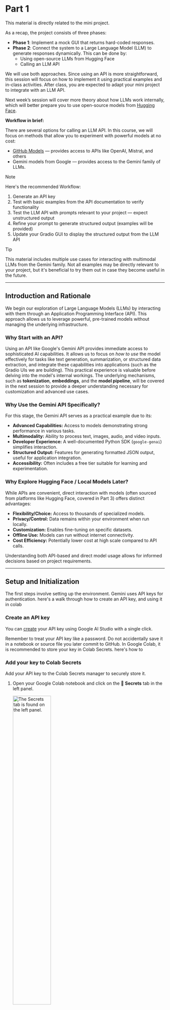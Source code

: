 # Part 1

This material is directly related to the mini project. 

As a recap, the project consists of three phases:

- **Phase 1**: Implement a mock GUI that returns hard-coded responses.
- **Phase 2**: Connect the system to a Large Language Model (LLM) to generate responses dynamically. This can be done by:
  - Using open-source LLMs from Hugging Face  
  - Calling an LLM API

We will use both approaches. Since using an API is more straightforward, this session will focus on how to implement it using practical examples and in-class activities. After class, you are expected to adapt your mini project to integrate with an LLM API.

Next week’s session will cover more theory about how LLMs work internally, which will better prepare you to use open-source models from [Hugging Face](https://huggingface.co/models).

**Workflow in brief:**

There are several options for calling an LLM API. In this course, we will focus on methods that allow you to experiment with powerful models at no cost:

- [GitHub Models](https://github.com/marketplace/models) — provides access to APIs like OpenAI, Mistral, and others  
- Gemini models from Google — provides access to the Gemini family of LLMs. 

> [!NOTE]  
> Here's the recommended Workflow:
> 
> 1. Generate an API key  
> 2. Test with basic examples from the API documentation to verify functionality  
> 3. Test the LLM API with prompts relevant to your project — expect unstructured output  
> 4. Refine your prompt to generate structured output (examples will be provided)  
> 5. Update your Gradio GUI to display the structured output from the LLM API


> [!TIP]
> This material includes multiple use cases for interacting with multimodal LLMs from the Gemini family. Not all examples may be directly relevant to your project, but it's beneficial to try them out in case they become useful in the future.

<!-- > [!IMPORTANT]  
> Crucial information necessary for users to succeed. -->
---

## Introduction and Rationale

We begin our exploration of Large Language Models (LLMs) by interacting with them through an Application Programming Interface (API). This approach allows us to leverage powerful, pre-trained models without managing the underlying infrastructure.

### Why Start with an API?

Using an API like Google's Gemini API provides immediate access to sophisticated AI capabilities. It allows us to focus on *how to use* the model effectively for tasks like text generation, summarization, or structured data extraction, and integrate these capabilities into applications (such as the Gradio UIs we are building). This practical experience is valuable before delving into the model's internal workings. The underlying mechanisms, such as **tokenization**, **embeddings**, and the **model pipeline**, will be covered in the next session to provide a deeper understanding necessary for customization and advanced use cases.

### Why Use the Gemini API Specifically?

For this stage, the Gemini API serves as a practical example due to its:
-   **Advanced Capabilities:** Access to models demonstrating strong performance in various tasks.
-   **Multimodality:** Ability to process text, images, audio, and video inputs.
-   **Developer Experience:** A well-documented Python SDK (`google-genai`) simplifies interaction.
-   **Structured Output:** Features for generating formatted JSON output, useful for application integration.
-   **Accessibility:** Often includes a free tier suitable for learning and experimentation.

### Why Explore Hugging Face / Local Models Later?

While APIs are convenient, direct interaction with models (often sourced from platforms like Hugging Face, covered in Part 3) offers distinct advantages:
-   **Flexibility/Choice:** Access to thousands of specialized models.
-   **Privacy/Control:** Data remains within your environment when run locally.
-   **Customization:** Enables fine-tuning on specific datasets.
-   **Offline Use:** Models can run without internet connectivity.
-   **Cost Efficiency:** Potentially lower cost at high scale compared to API calls.

Understanding both API-based and direct model usage allows for informed decisions based on project requirements.


---
## Setup and Initialization

The first steps involve setting up the environment. Gemini uses API keys for authentication. here's a walk through how to create an API key, and using it in colab

### Create an API key

You can [create](https://aistudio.google.com/app/apikey) your API key using Google AI Studio with a single click.  

Remember to treat your API key like a password. Do not accidentally save it in a notebook or source file you later commit to GitHub. 
In Google Colab, it is recommended to store your key in Colab Secrets. here's how to

### Add your key to Colab Secrets

Add your API key to the Colab Secrets manager to securely store it.

1. Open your Google Colab notebook and click on the 🔑 **Secrets** tab in the left panel.
   
   <img src="https://storage.googleapis.com/generativeai-downloads/images/secrets.jpg" alt="The Secrets tab is found on the left panel." width=50%>

2. Create a new secret with the name `GOOGLE_API_KEY`.
3. Copy/paste your API key into the `Value` input box of `GOOGLE_API_KEY`.
4. Toggle the button on the left to allow notebook access to the secret.


### Setup your API Key

You create a client using your API key, but instead of pasting your key into the notebook, you'll read it from Colab Secrets.

```python
from google.colab import userdata
GOOGLE_API_KEY = userdata.get('GOOGLE_API_KEY')
```

*   **Explanation:** Accessing the Gemini API requires authentication. An API key is a unique secret credential that identifies your project or account to Google Cloud. This code retrieves the key securely stored as a Colab Secret named `GOOGLE_API_KEY`. Storing keys as secrets is crucial for security, preventing them from being exposed directly in the notebook code. You need to generate your own API key from Google AI Studio or Google Cloud Console and store it in Colab secrets for this code to work.

### Install SDK

```python
# %pip install -U -q 'google-genai'
```

*   **Explanation:** This command installs or updates the necessary Python library, `google-genai`. This library, provided by Google, contains the functions and classes needed to interact with the Gemini API easily from Python code. The `-U` flag ensures you get the latest version, and `-q` makes the installation process quiet (less output).

### Initialize SDK client

```python
from google import genai
from google.genai import types # types is used for specific configurations later

# Initialize the client with the API key
client = genai.Client(api_key=GOOGLE_API_KEY)
```

*   **Explanation:** Here, we import the installed library (`genai`). The core of the interaction is the `Client` object. We create an instance of this client, passing our `GOOGLE_API_KEY` for authentication. This `client` object will be used for all subsequent calls to the API (e.g., generating content, managing files).

### Choose a model

Now choose a model. The Gemini API offers different models that are optimized for specific use cases, for more information check [Gemini models](https://ai.google.dev/gemini-api/docs/models)

```python
MODEL_ID = "gemini-2.0-flash" # @param ["gemini-1.5-flash-latest","gemini-2.0-flash-lite","gemini-2.0-flash","gemini-2.5-pro-exp-03-25"] {"allow-input":true, isTemplate: true}
```

*   **Explanation:** The Gemini family includes several models optimized for different tasks, performance levels, and input modalities. This line selects which specific model variant we want to use for our requests. `gemini-2.0-flash` is chosen here as a generally capable and efficient model. Other options like `gemini-1.5-flash-latest` might offer different features or performance characteristics. The model ID is stored in the `MODEL_ID` variable for easy reference in later API calls. The comment `# @param ...` enables an interactive dropdown menu in Colab for selecting the model.

## Send Text Prompts

The most basic interaction involves sending a text prompt and receiving a text response.

### Basic Text Generation

```python
from IPython.display import Markdown # Used for nice formatting of output

# Make the API call
response = client.models.generate_content(
    model=MODEL_ID,
    contents="What's the largest planet in our solar system?"
)

# Display the response text
Markdown(response.text)
```

-   **Explanation:** This code demonstrates a simple text-in, text-out request.
    -   `client.models.generate_content()`: This is the primary method for sending prompts to the selected model.
    -   `model=MODEL_ID`: Specifies which Gemini model to use (the one selected earlier).
    -   `contents=...`: This argument holds the input prompt. Here, it's a simple string.
    -   The API call returns a `response` object. The generated text is typically accessed via `response.text`.
    -   `Markdown(response.text)` displays the output using Markdown formatting for better readability in environments like Colab or Jupyter.

### Text Generation with Gradio Interface

```python
# %pip install gradio # Install Gradio if not already installed
import gradio as gr
# from IPython.display import Markdown # Already imported

# Define the function that calls the Gemini API
def ask_model(prompt):
    response = client.models.generate_content(
        model=MODEL_ID,
        contents=prompt
    )
    # Return the text part of the response
    # Gradio's Markdown component will render this
    return response.text

# Create the Gradio interface
gr.Interface(
    fn=ask_model, # The function to call when the user interacts
    inputs=gr.Textbox(lines=2, placeholder="Ask me something...", label="Prompt"), # Input component
    outputs=gr.Markdown(label="Response"), # Output component (displays Markdown)
    title="Gemini Model Q&A",
    description="Ask the Gemini model a question and see its response!"
).launch() # Launch the web UI
```

-   **Explanation:** This section wraps the basic text generation functionality in a simple web interface using the Gradio library.
    -   `import gradio as gr`: Imports the Gradio library.
    -   `ask_model(prompt)`: This function takes a `prompt` string (from the Gradio textbox) as input, calls the `client.models.generate_content` method just like before, and returns the `response.text`.
    -   `gr.Interface(...)`: This creates the user interface.
        -   `fn=ask_model`: Specifies the Python function to execute.
        -   `inputs=gr.Textbox(...)`: Defines the input field as a multi-line textbox.
        -   `outputs=gr.Markdown(...)`: Defines the output area, specifying that the returned text should be rendered as Markdown.
        -   `title`, `description`: Set the UI titles.
    -   `.launch()`: Starts the interactive Gradio web server and displays the UI. This allows users to interact with the Gemini model through a simple form instead of just running code cells.

## Send Multimodal Prompts

Gemini models can understand prompts containing multiple types of input, such as images and text together.

### Multimodal Generation (Image + Text)

```python
import requests # To download the image
import pathlib # To handle file paths
from PIL import Image # To work with the image object

# Download an image
IMG_URL = "https://storage.googleapis.com/generativeai-downloads/data/jetpack.png"
img_bytes = requests.get(IMG_URL).content
img_path = pathlib.Path('jetpack.png')
img_path.write_bytes(img_bytes)

# Open the image using PIL
image = Image.open(img_path)
image.thumbnail([512,512]) # Resize for display convenience

# Display the image in the notebook (optional)
from IPython.display import display
display(image)

# Send image and text prompt together
response = client.models.generate_content(
    model=MODEL_ID, # Ensure model supports multimodal, e.g., gemini-1.5-flash
    contents=[
        image, # Pass the PIL Image object directly
        "Write a short and engaging blog post based on this picture." # Text part
    ]
)

# Display the text response
Markdown(response.text)
```

-   **Explanation:** This demonstrates sending both an image and text in a single prompt.
    -   The code first downloads an image from a URL and saves it locally.
    -   It opens the image using the Python Imaging Library (PIL).
    -   The key part is the `contents` argument in `generate_content`. It's now a *list* containing multiple parts: the `image` object (PIL format is supported directly by the SDK) and the text prompt string.
    -   The model processes both inputs to generate the response (in this case, a blog post about the image).

### Multimodal Generation with Gradio Interface

```python
import gradio as gr
# Other necessary imports (requests, pathlib, PIL.Image) assumed from previous cell

def generate_blog(image_input, prompt):
    # The 'image_input' from Gradio is already a PIL Image object if type="pil"
    if image_input is None:
        return "Please upload an image."

    # No need to save/reload if Gradio provides PIL object directly
    pil_image = image_input
    pil_image.thumbnail([512, 512]) # Optional resize for consistency

    # Call Gemini with the PIL image and text prompt
    try:
        response = client.models.generate_content(
            model=MODEL_ID, # Ensure model supports multimodal
            contents=[
                pil_image,
                prompt
            ]
        )
        return response.text
    except Exception as e:
        return f"Error processing request: {e}"


# Gradio UI for multimodal input
gr.Interface(
    fn=generate_blog,
    inputs=[
        gr.Image(type="pil", label="Upload an image"), # Image input component
        gr.Textbox(lines=2, placeholder="e.g., Write a blog post about this...", label="Prompt") # Text input
    ],
    outputs=gr.Markdown(label="Generated Blog Post"), # Text output
    title="AI Blog Generator from Image",
    description="Upload an image and let the Gemini model write a short blog post for you!"
).launch()
```

-   **Explanation:** This wraps the multimodal functionality in a Gradio interface.
    -   `generate_blog(image_input, prompt)`: This function now takes two arguments: `image_input` (from the Gradio image component) and `prompt` (from the textbox).
    -   `gr.Image(type="pil", ...)`: This Gradio input component allows users to upload an image. Setting `type="pil"` ensures that the `image_input` argument passed to our function is already a PIL Image object, simplifying the code.
    -   The rest of the function calls `generate_content` with the image and text, returning the generated text to be displayed in the `gr.Markdown` output component.
    -   *(Note on Scope):* While this example successfully uses Gradio for *image input*, recall the earlier point: reliably displaying *generated* images or audio from the model within Gradio *output* components can be complex and is considered outside the core scope of the required lab exercises. We focus on text/Markdown output for simplicity.

## Configure Model Parameters

API calls can include parameters to control the generation process.

### Generation with Custom Configuration

```python
# Make sure 'types' is imported: from google.genai import types

response = client.models.generate_content(
    model=MODEL_ID,
    contents="Tell me how the internet works, but pretend I'm a puppy who only understands squeaky toys.",
    config=types.GenerateContentConfig(
        temperature=0.4,       # Controls randomness (lower = more deterministic)
        top_p=0.95,            # Nucleus sampling parameter
        top_k=20,              # Limits sampling to top K likely tokens
        candidate_count=1,     # Number of response candidates to generate
        seed=5,                # For reproducible results (if possible with model)
        max_output_tokens=100, # Maximum length of the response
        stop_sequences=["STOP!"], # Sequences where generation should stop
        presence_penalty=0.0,  # Discourages repeating tokens already present
        frequency_penalty=0.0, # Discourages repeating tokens frequently
    )
)

print(response.text)
```

*   **Explanation:** This demonstrates how to influence the model's output beyond just the prompt.
    *   The `config` argument takes a `GenerateContentConfig` object (from `google.genai.types`).
    *   Inside `GenerateContentConfig`, various parameters can be set:
        *   `temperature`: Controls creativity vs. focus. Lower values (e.g., 0.2) make output more predictable; higher values (e.g., 0.9) make it more random/creative.
        *   `top_p`, `top_k`: Alternative methods to control randomness by limiting the pool of tokens the model considers at each step.
        *   `max_output_tokens`: Limits response length.
        *   `stop_sequences`: Causes the model to stop generating if it produces one of these strings.
        *   `seed`: Allows for potentially reproducible outputs, though not guaranteed across all models/versions.
        *   `presence_penalty`, `frequency_penalty`: Help control repetitiveness.
    *   Experimenting with these parameters is key to tuning the model's behavior for specific needs.

### Configuration Control with Gradio Interface

```python
import gradio as gr
# Assume 'client', 'MODEL_ID', 'types' are available

def generate_response(prompt, temperature, top_p, top_k, seed, max_tokens, stop_seq, presence_penalty, frequency_penalty):
    # Prepare stop sequences list
    stop_sequences = [stop_seq] if stop_seq else None # Handle empty input

    # Create the configuration object from Gradio inputs
    config = types.GenerateContentConfig(
        temperature=float(temperature),
        top_p=float(top_p),
        top_k=int(top_k),
        candidate_count=1,
        seed=int(seed) if seed is not None else None, # Handle potential None input
        max_output_tokens=int(max_tokens),
        stop_sequences=stop_sequences,
        presence_penalty=float(presence_penalty),
        frequency_penalty=float(frequency_penalty),
    )

    # Call the model
    try:
        response = client.models.generate_content(
            model=MODEL_ID,
            contents=prompt,
            config=config
        )
        return response.text
    except Exception as e:
         return f"Error processing request: {e}"

# Gradio Interface with sliders and number inputs for parameters
gr.Interface(
    fn=generate_response,
    inputs=[
        gr.Textbox(label="Prompt", lines=3, placeholder="e.g., Explain quantum physics to a cat..."),
        gr.Slider(0.0, 1.0, value=0.4, step=0.05, label="Temperature"),
        gr.Slider(0.0, 1.0, value=0.95, step=0.01, label="Top-p"),
        gr.Slider(1, 100, value=20, step=1, label="Top-k"),
        gr.Number(value=5, label="Seed", precision=0), # Use precision=0 for integer
        gr.Number(value=100, label="Max Output Tokens", precision=0),
        gr.Textbox(label="Stop Sequence (optional)", placeholder="e.g., STOP!"),
        gr.Slider(0.0, 1.0, value=0.0, step=0.1, label="Presence Penalty"),
        gr.Slider(0.0, 1.0, value=0.0, step=0.1, label="Frequency Penalty")
    ],
    outputs=gr.Markdown(label="Model Response"),
    title="Gemini Prompt with Custom Config",
    description="Customize generation settings and interact with the Gemini model."
).launch()
```

*   **Explanation:** This Gradio app allows interactive experimentation with the generation parameters.
    *   The `generate_response` function now takes the prompt and all the configuration parameters as arguments. These will come from the corresponding Gradio input components.
    *   Inside the function, it constructs the `GenerateContentConfig` object using the values passed from the UI. Note the type conversions (e.g., `float()`, `int()`) as Gradio inputs might be strings or floats that need to match the types expected by `GenerateContentConfig`.
    *   The `gr.Interface` uses various input components like `gr.Slider` and `gr.Number` to provide intuitive controls for the numerical parameters.

## Configure Safety Filters

The API includes safety filters to block potentially harmful content. These can be adjusted.

```python
# Assume 'client', 'MODEL_ID', 'types' are available

prompt = """
    Write a list of 2 disrespectful things that I might say to the universe after stubbing my toe in the dark.
"""

# Define safety settings configuration
# Example: Block only high-probability dangerous content
safety_settings = [
    types.SafetySetting(
        category="HARM_CATEGORY_DANGEROUS_CONTENT",
        threshold="BLOCK_ONLY_HIGH",
    ),
    # Can add settings for other categories like HARASSMENT, HATE_SPEECH, SEXUALLY_EXPLICIT
]

# Call generate_content with safety_settings in the config
# Note: Safety settings are part of GenerateContentConfig
try:
    response = client.models.generate_content(
        model=MODEL_ID,
        contents=prompt,
        config=types.GenerateContentConfig(
            safety_settings=safety_settings,
            # Can combine with other config parameters like temperature if needed
        ),
        # Alternative: safety_settings can sometimes be passed as a direct argument too
        # safety_settings=safety_settings
    )
    Markdown(response.text)
except Exception as e:
    # Responses might be blocked entirely if they violate stricter settings.
    # Check response.prompt_feedback for safety ratings/blocks
    print(f"An error or block occurred: {e}")
    # if hasattr(response, 'prompt_feedback'): print(response.prompt_feedback)
```

*   **Explanation:** This code demonstrates how to customize the API's built-in safety mechanisms.
    *   `safety_settings` is a list of `SafetySetting` objects. Each object specifies a `category` (e.g., `HARM_CATEGORY_DANGEROUS_CONTENT`) and a `threshold` (e.g., `BLOCK_NONE`, `BLOCK_LOW_AND_ABOVE`, `BLOCK_MEDIUM_AND_ABOVE`, `BLOCK_ONLY_HIGH`).
    *   These settings are passed within the `GenerateContentConfig` object (or sometimes directly as an argument) to the `generate_content` call.
    *   Adjusting these thresholds changes the likelihood that the API will block prompts or responses it deems potentially harmful according to its classifiers. It's important to configure these appropriately for the application's use case and target audience. If a response is blocked due to safety settings, the API might return an error or an empty response; detailed feedback is often available in `response.prompt_feedback`.

## Start a Multi-turn Chat

The SDK supports conversational interactions where context is maintained across turns.

### Basic Chat Interaction

```python
# Assume 'client', 'MODEL_ID', 'types' are available

# Optional: Define system instructions for the chat persona/behavior
system_instruction="""
  You are an expert software developer and a helpful coding assistant.
  You are able to generate high-quality code in any programming language.
"""

# Configure chat parameters (optional, can include temperature, etc.)
chat_config = types.GenerateContentConfig(
    system_instruction=system_instruction,
    temperature=0.5,
    # other config parameters can go here
)

# Start a new chat session
chat = client.chats.create(
    model=MODEL_ID,
    config=chat_config,
    # History can be pre-filled here if needed: history=[...]
)

# Send the first user message
response = chat.send_message("Write a function that checks if a year is a leap year.")
Markdown(response.text) # Display first response

# Send a follow-up message; the chat object maintains history
response = chat.send_message("Okay, write a unit test of the generated function.")
Markdown(response.text) # Display second response
```

*   **Explanation:** This code sets up and conducts a multi-turn conversation.
    *   `system_instruction`: An optional initial instruction defining the AI's persona or core task for the entire chat session.
    *   `chat_config`: A `GenerateContentConfig` can be applied to the chat session, including the system instruction and generation parameters like temperature.
    *   `client.chats.create()`: Initializes a new chat session. It takes the model ID and optional configuration. You can also provide an initial `history` list here to start from a previous conversation.
    *   `chat.send_message()`: Sends a user message to the chat session. The SDK automatically manages the conversation history (previous user messages and model responses) and includes it in subsequent calls to the API, allowing the model to respond contextually.
    *   Each call to `send_message` returns the model's response for that turn.

### Chat Interaction with Gradio Interface

```python
import gradio as gr
# Assume 'client', 'MODEL_ID', 'types' are available

# Note: This Gradio example starts a *new* chat session for *each* interaction.
# For a persistent chat UI, you'd need to manage the 'chat' object state across calls,
# typically using gr.State or external storage, which adds complexity.
# This simplified version demonstrates passing system instructions and a single turn.

def chat_with_assistant(system_instruction, user_prompt, temperature):
    # Define chat config with system instruction and temperature for this turn
    chat_config = types.GenerateContentConfig(
        system_instruction=system_instruction,
        temperature=float(temperature),
    )

    # Create a *new* chat session for this interaction
    # (No history is carried over from previous interactions in this simple UI)
    try:
        chat = client.chats.create(
            model=MODEL_ID,
            config=chat_config,
        )
        # Send the user's message
        response = chat.send_message(user_prompt)
        return response.text
    except Exception as e:
        return f"Error processing request: {e}"

# Gradio Interface
gr.Interface(
    fn=chat_with_assistant,
    inputs=[
        gr.Textbox(label="System Instruction", lines=3, value="You are an expert software developer and a helpful coding assistant."),
        gr.Textbox(label="Your Message", lines=3, placeholder="e.g., Write a function that checks if a year is a leap year."),
        gr.Slider(0.0, 1.0, value=0.5, step=0.05, label="Temperature")
    ],
    outputs=gr.Markdown(label="Assistant Response"),
    title="Chat with Gemini (Custom System Instruction)",
    description="Define how the assistant should behave, then send a prompt to the Gemini model. (Note: Each interaction starts a new chat)."
).launch()
```

*   **Explanation:** This Gradio app provides an interface for interacting with the chat functionality, allowing users to set the system instruction.
    *   The `chat_with_assistant` function takes the system instruction, user prompt, and temperature from the UI.
    *   **Important Limitation:** As noted in the comments and description, this simple Gradio implementation creates a *new chat session* every time the user submits a prompt. It does not maintain conversation history between interactions in the UI. A true chatbot UI in Gradio would require state management (`gr.State`) to keep track of the `chat` object and its history across multiple turns. This example focuses only on demonstrating the passing of system instructions and single-turn interaction via Gradio.

## Generate JSON (Structured Output)

Gemini can be instructed to generate responses formatted as JSON, adhering to a specific schema. This is extremely useful for integrating LLM output into applications.

### Basic JSON Generation (Pydantic Schema)

```python
from pydantic import BaseModel # Import Pydantic
# Assume 'client', 'MODEL_ID', 'types' are available

# Define the desired structure using a Pydantic model
class Recipe(BaseModel):
    recipe_name: str
    recipe_description: str
    recipe_ingredients: list[str]

# Make the API call, specifying JSON output and the schema
response = client.models.generate_content(
    model=MODEL_ID,
    contents="Provide a popular cookie recipe and its ingredients.",
    config=types.GenerateContentConfig(
        response_mime_type="application/json", # Request JSON output
        response_schema=Recipe, # Provide the Pydantic model as the schema
    ),
)

# The response.text should now contain a JSON string matching the Recipe schema
# Use Markdown to display it nicely, potentially with JSON formatting
Markdown(f"```json\n{response.text}\n```")
# print(response.text) # Raw JSON string
```

*   **Explanation:** This code forces the model to output JSON conforming to the `Recipe` structure.
    *   `from pydantic import BaseModel`: Imports the necessary class from Pydantic.
    *   `class Recipe(BaseModel): ...`: Defines a Pydantic model. This acts as the schema, specifying the expected fields (`recipe_name`, `recipe_description`, `recipe_ingredients`) and their types (`str`, `str`, `list[str]`).
    *   `GenerateContentConfig`:
        *   `response_mime_type="application/json"`: This tells the model to generate JSON.
        *   `response_schema=Recipe`: This provides the Pydantic class as the schema definition. The model will attempt to structure its output accordingly.
    *   The `response.text` will contain the generated JSON string (or an error if it fails). Using Markdown with ```json ... ``` helps render it clearly.

### JSON Generation with Gradio Interface

```python
import gradio as gr
from pydantic import BaseModel
import json # To parse the JSON string for potentially nicer formatting
# Assume 'client', 'MODEL_ID', 'types' are available

# Define Pydantic model for recipe (same as before)
class Recipe(BaseModel):
    recipe_name: str
    recipe_description: str
    recipe_ingredients: list[str]

# Gradio-compatible function
def get_recipe(prompt):
    config = types.GenerateContentConfig(
        response_mime_type="application/json",
        response_schema=Recipe, # Use the Pydantic model
    )

    try:
        response = client.models.generate_content(
            model=MODEL_ID,
            contents=prompt,
            config=config
        )

        # Try to parse and format the JSON for better display in Markdown
        try:
            recipe_data = json.loads(response.text)
            formatted = f"### {recipe_data.get('recipe_name', 'N/A')}\n\n" \
                        f"**Description:** {recipe_data.get('recipe_description', 'N/A')}\n\n" \
                        f"**Ingredients:**\n" + "\n".join(f"- {item}" for item in recipe_data.get('recipe_ingredients', []))
            return formatted
        except Exception as parse_error:
            # If parsing fails, return the raw text with a warning
            return f"⚠️ Failed to parse JSON response: {parse_error}\n\n**Raw Output:**\n```json\n{response.text}\n```"

    except Exception as api_error:
        return f"API Error: {api_error}"


# Build Gradio app
gr.Interface(
    fn=get_recipe,
    inputs=gr.Textbox(label="Prompt", lines=2, placeholder="e.g., Provide a popular cookie recipe"),
    outputs=gr.Markdown(label="Generated Recipe"), # Display formatted recipe as Markdown
    title="Recipe Generator (Structured JSON)",
    description="Ask for a recipe. The model returns a JSON object matched to a Pydantic schema, which is then formatted for display."
).launch()
```

*   **Explanation:** This Gradio interface allows users to request structured data (a recipe).
    *   The `get_recipe` function takes the user's prompt.
    *   It configures the API call to expect JSON output conforming to the `Recipe` schema.
    *   After receiving the `response.text` (which should be a JSON string), it attempts to parse this JSON using `json.loads()`.
    *   If parsing is successful, it extracts the data and formats it into a human-readable Markdown string for display in the `gr.Markdown` output component.
    *   Error handling is included for both API call failures and JSON parsing failures.

### Additional JSON / Pydantic Examples

To further illustrate the power of structured output, consider these scenarios:

**1. Extracting Contact Information:**

```python
# Assume necessary imports: BaseModel, Field, Optional, client, types, MODEL_ID
from pydantic import Field
from typing import Optional

class ContactInfo(BaseModel):
    name: Optional[str] = Field(None, description="The full name of the person")
    email: Optional[str] = Field(None, description="The email address")
    phone: Optional[str] = Field(None, description="The phone number, including area code if present")

def extract_contacts(text_block):
    prompt = f"Extract the primary contact details (name, email, phone) from the following text:\n\n{text_block}"
    config = types.GenerateContentConfig(
        response_mime_type="application/json",
        response_schema=ContactInfo,
    )
    try:
        response = client.models.generate_content(model=MODEL_ID, contents=prompt, config=config)
        return response.text # Return raw JSON string
    except Exception as e:
        return f"Error: {e}"

# Example usage (outside Gradio)
text = "Reach out to John Smith (jsmith@example.com) or call 987-654-3210 for details."
json_output = extract_contacts(text)
print(json_output)
# Expected: {"name": "John Smith", "email": "jsmith@example.com", "phone": "987-654-3210"}
```
*   **Use Case:** Parsing unstructured text like emails or meeting transcripts to extract key information into a usable format. Could be wrapped in a Gradio interface taking text input and outputting formatted contact details or the raw JSON.

**2. Summarizing Action Items (Raw JSON Schema):**

```python
# Assume necessary imports: json, client, types, MODEL_ID

# Define schema as a Python dictionary (representing JSON Schema)
action_item_schema = {
    "type": "object",
    "properties": {
        "summary": {"type": "string", "description": "Brief summary of the meeting source."},
        "action_items": {
            "type": "array",
            "items": {
                "type": "object",
                "properties": {
                    "task": {"type": "string", "description": "The specific action item"},
                    "assignee": {"type": "string", "description": "Who is responsible for the task"},
                    "due_date": {"type": "string", "description": "When the task is due (YYYY-MM-DD or relative term like 'EOW')"}
                },
                "required": ["task", "assignee"]
            }
        }
    },
     "required": ["action_items"]
}

def summarize_actions(meeting_notes):
    prompt = f"Extract action items from these meeting notes:\n\n{meeting_notes}\n\nProvide a brief summary and list all action items with assignee and due date (if mentioned)."
    config = types.GenerateContentConfig(
        response_mime_type="application/json",
        response_schema=action_item_schema, # Pass the dictionary schema
    )
    try:
        response = client.models.generate_content(model=MODEL_ID, contents=prompt, config=config)
        return response.text # Return raw JSON string
    except Exception as e:
        return f"Error: {e}"

# Example usage (outside Gradio)
notes = "Project Alpha Sync:\n- Design team (Alice) to finalize mockups by Friday.\n- Bob needs to send client the report EOD.\n- Review budget next week (Contact: Carol)."
json_output = summarize_actions(notes)
print(json_output)
# Expected structure: {"summary": "...", "action_items": [{"task": "Finalize mockups", "assignee": "Alice/Design team", "due_date": "Friday"}, ...]}
```
*   **Use Case:** Processing meeting minutes or project updates to automatically generate task lists. Pydantic is generally recommended for complex schemas, but raw JSON schema dictionaries are also supported.

**3. Generating Product Descriptions:**

```python
# Assume necessary imports: BaseModel, Field, List, client, types, MODEL_ID
from pydantic import Field
from typing import List

class ProductDesc(BaseModel):
    product_name: str = Field(..., description="Catchy, short product name")
    tagline: str = Field(..., description="Memorable slogan (max 10 words)")
    key_features: List[str] = Field(..., min_items=3, max_items=5, description="Bulleted list of 3-5 main features")
    target_audience: str = Field(..., description="Who is this product primarily for?")

def generate_product_description(product_concept):
    prompt = f"Generate a structured product description based on this concept: {product_concept}"
    config = types.GenerateContentConfig(
        response_mime_type="application/json",
        response_schema=ProductDesc,
    )
    try:
        response = client.models.generate_content(model=MODEL_ID, contents=prompt, config=config)
        return response.text # Return raw JSON string
    except Exception as e:
        return f"Error: {e}"

# Example usage (outside Gradio)
concept = "An AI assistant that automatically schedules meetings based on email threads."
json_output = generate_product_description(concept)
print(json_output)
# Expected: {"product_name": "SchedulAI", "tagline": "...", "key_features": ["...", "...", "..."], "target_audience": "..."}
```
*   **Use Case:** Quickly generating consistent, structured content for websites, catalogs, or marketing materials.

These examples demonstrate the versatility of JSON mode for various data extraction and generation tasks.

## Generate Images

Some Gemini models can generate images based on text prompts.

```python
# Required imports for image generation/display
from IPython.display import Image as IPImage, Markdown
# Assume 'client', 'types' are available
import base64 # For decoding image data if needed (inline_data)
import io # For handling byte streams for images
from PIL import Image as PILImage

# Select a model capable of image generation (often experimental or specific versions)
# e.g., "gemini-1.5-flash-latest" or check documentation for current models
IMAGE_GEN_MODEL = "gemini-2.0-flash-exp" # Update if needed

prompt = 'Create a 3d rendered image of a cat astronaut planting a flag on a cheese moon.'

try:
    # Configure the request to expect Text and Image modalities
    response = client.models.generate_content(
        model=IMAGE_GEN_MODEL,
        contents=prompt,
        config=types.GenerateContentConfig(
            response_modalities=['Text', 'Image'] # Specify expected output types
        )
    )

    # Process the response parts
    text_desc = ""
    generated_image = None
    for part in response.candidates[0].content.parts:
        if part.text is not None:
            text_desc += part.text + "\n"
            display(Markdown(part.text)) # Display text description
        elif part.inline_data is not None:
            # Handle image data (usually base64 encoded)
            mime_type = part.inline_data.mime_type
            if mime_type.startswith('image/'):
                image_data = part.inline_data.data
                # Use PIL to open image from bytes
                generated_image = PILImage.open(io.BytesIO(image_data))
                display(generated_image) # Display the generated image in the notebook

except Exception as e:
    print(f"An error occurred during image generation: {e}")
    # Check prompt feedback if available
    # if hasattr(response, 'prompt_feedback'): print(response.prompt_feedback)

```

*   **Explanation:** This section demonstrates text-to-image generation.
    *   A model capable of image generation must be selected (`IMAGE_GEN_MODEL`).
    *   `GenerateContentConfig`: The key here is `response_modalities=['Text', 'Image']`, indicating that the response might contain both text and image parts.
    *   Response Parsing: The response's `parts` list needs to be iterated. Text parts have a `text` attribute. Image parts often have `inline_data` containing the `mime_type` and the image `data` (frequently base64 encoded).
    *   The code checks the MIME type, decodes the data if necessary (implicitly handled by `PILImage.open(io.BytesIO(data))` if data is raw bytes), and uses PIL/IPython display functions to show the image.
    *   *(Note on Scope):* As mentioned before, while image generation works, displaying the `generated_image` reliably in a *Gradio output component* requires careful handling and is not part of the core lab requirement. The Gradio example provided in the original notebook attempts this but may face challenges.

### Image Generation with Gradio Interface (Conceptual / Demo Code)

The notebook includes Gradio code for image generation. We include it here for completeness, reiterating the scope note.

```python
# Imports from the image generation cell + Gradio
import gradio as gr
# ... other necessary imports: base64, io, PILImage, IPImage, Markdown, client, types ...

def generate_text_and_image(prompt):
    # Select appropriate model
    IMAGE_GEN_MODEL = "gemini-2.0-flash-exp" # Update if needed
    config = types.GenerateContentConfig(
        response_modalities=['Text', 'Image']
    )
    text_output = ""
    image_output = None # Will hold the PIL image object for Gradio

    try:
        response = client.models.generate_content(
            model=IMAGE_GEN_MODEL,
            contents=prompt,
            config=config
        )

        for part in response.candidates[0].content.parts:
            if hasattr(part, "text") and part.text:
                text_output += part.text + "\n"
            elif hasattr(part, "inline_data") and part.inline_data:
                mime = part.inline_data.mime_type
                data = part.inline_data.data
                if mime.startswith('image'):
                    try:
                        # Decode if base64 - assumes raw bytes work directly with BytesIO here
                        image_data_bytes = data # Assume raw bytes if not explicitly base64
                        # If API returns base64 string: image_data_bytes = base64.b64decode(data)
                        image_output = PILImage.open(io.BytesIO(image_data_bytes))
                    except Exception as img_e:
                        print(f"Error processing image data: {img_e}")
                        image_output = None

        return text_output.strip(), image_output # Return text and PIL image object

    except Exception as api_e:
        print(f"API Error: {api_e}")
        return f"API Error: {api_e}", None


# Gradio interface
gr.Interface(
    fn=generate_text_and_image,
    inputs=gr.Textbox(label="Prompt", lines=2, placeholder="e.g., Create a 3D image of a flying cat..."),
    outputs=[
        gr.Markdown(label="Generated Description"),
        gr.Image(label="Generated Image", type="pil") # Output component for the PIL image
    ],
    title="Gemini: Text + Image Generator (Demo)",
    description="Send a prompt to Gemini and get back text and an AI-generated image. (Display in Gradio may depend on API/library versions)."
).launch()
```

*   **Explanation:** This Gradio interface attempts to display the generated image.
    *   The function `generate_text_and_image` calls the API requesting text and image.
    *   It parses the response, aiming to extract text into `text_output` and the generated image into `image_output` as a PIL Image object.
    *   The `gr.Interface` defines two outputs: `gr.Markdown` for the text and `gr.Image(type="pil")` for the image. Gradio attempts to render the returned PIL object.
    *   **Success is not guaranteed** and may depend on specific API response formats and library compatibility. This is provided as a demonstration from the notebook, not a required functional component for the lab.

## Generate Content Stream

For long responses, the API can "stream" the output, sending chunks as they are generated rather than waiting for the entire response.

### Basic Streaming

```python
# Assume 'client', 'MODEL_ID' are available

# Use generate_content_stream instead of generate_content
response_stream = client.models.generate_content_stream(
    model=MODEL_ID,
    contents="Tell me a story about a lonely robot who finds friendship in a most unexpected place."
    # Configuration (temperature etc.) can be passed via 'config=' argument here too
)

# Iterate through the stream chunks
print("--- Streaming Response ---")
for chunk in response_stream:
    if chunk.text: # Check if the chunk contains text
      print(chunk.text, end="") # Print chunk text without extra newlines
      # You might add a small delay or flush stdout if running in certain environments
      # import sys; sys.stdout.flush()
      # import time; time.sleep(0.1)
print("\n--- End of Stream ---")

# Note: The full response is not assembled automatically when streaming.
# You need to concatenate chunks yourself if the full text is needed afterwards.
# Accessing response_stream.text after iteration will likely fail or be empty.
```

*   **Explanation:** This code demonstrates receiving the response incrementally.
    *   `client.models.generate_content_stream()` is used instead of `generate_content()`. It returns an iterator immediately.
    *   The `for` loop iterates over the chunks as the model generates them.
    *   `chunk.text` accesses the text content of the current chunk.
    *   This provides a more responsive user experience for long generations, as text appears gradually. The full response needs to be manually assembled by concatenating the text from each chunk if required.

### Streaming with Gradio Interface

```python
import gradio as gr
# Assume 'client', 'MODEL_ID' are available

def stream_response_gradio(prompt):
    full_response = ""
    try:
        response_stream = client.models.generate_content_stream(
            model=MODEL_ID,
            contents=prompt
        )
        # Iterate and yield chunks for Gradio's streaming output
        for chunk in response_stream:
            if hasattr(chunk, "text") and chunk.text:
                full_response += chunk.text
                yield full_response # Yield the *cumulative* response so far
    except Exception as e:
        yield f"Error during streaming: {e}"

# Gradio interface for streaming
# Uses a generator function to update the output incrementally
gr.Interface(
    fn=stream_response_gradio, # Function is now a generator
    inputs=gr.Textbox(lines=2, label="Prompt", placeholder="e.g., Tell me a long story..."),
    outputs=gr.Textbox(lines=20, label="Streamed Output"), # Textbox updates as yielded
    title="Streaming Response Generator",
    description="Streams and displays the response from Gemini incrementally."
).launch()
```

*   **Explanation:** This Gradio interface displays the streamed response as it arrives.
    *   The function `stream_response_gradio` is now a *generator* function (it uses `yield`).
    *   It calls `generate_content_stream`.
    *   Inside the loop, it accumulates the response text in `full_response`.
    *   `yield full_response`: Instead of returning once at the end, it yields the current state of `full_response` after each chunk is received. Gradio's `gr.Textbox` output component automatically updates its content each time the function yields a value. This creates the effect of the text appearing incrementally in the UI.

## Upload Files (File API)

For larger files or files used repeatedly, the File API allows uploading them first and then referencing them in prompts. This is often necessary for multimodal inputs beyond small, directly included images.

### Overview

The process generally involves:
1.  Preparing the file (downloading or accessing locally).
2.  Uploading the file using `client.files.upload()`. This returns a `File` object.
3.  Waiting for the file state to become `ACTIVE` (especially important for video).
4.  Passing the `File` object (or its `uri`) in the `contents` list when calling `generate_content`.

### Upload an Image File

```python
# Assume necessary imports: requests, pathlib, client, MODEL_ID, Markdown

# 1. Prepare the file
IMG_URL = "https://storage.googleapis.com/generativeai-downloads/data/jetpack.png"
img_bytes = requests.get(IMG_URL).content
img_path = pathlib.Path('jetpack_uploaded.png') # Use a distinct name
img_path.write_bytes(img_bytes)

# 2. Upload the file using the API
print(f"Uploading file: {img_path}...")
file_upload = client.files.upload(file=img_path)
print(f"Completed upload: {file_upload.uri}, State: {file_upload.state}") # State is usually ACTIVE quickly for images

# 3. Use the uploaded file in a prompt
prompt = "Write a short technical description of the device shown in the image."
response = client.models.generate_content(
    model=MODEL_ID, # Use a multimodal model
    contents=[
        file_upload, # Pass the File object directly
        prompt,
    ]
)

Markdown(response.text)
```
*   **Explanation:** Uploads an image via the File API and then uses it in a prompt. The `file_upload` object returned by `client.files.upload` is passed directly in the `contents` list.

### Upload Text File

```python
# Assume necessary imports: requests, pathlib, client, MODEL_ID, Markdown

# 1. Prepare the file (large text file example)
TEXT_URL = "https://storage.googleapis.com/generativeai-downloads/data/a11.txt"
text_bytes = requests.get(TEXT_URL).content
text_path = pathlib.Path('a11_transcript.txt')
text_path.write_bytes(text_bytes)

# 2. Upload the file
print(f"Uploading file: {text_path}...")
file_upload = client.files.upload(file=text_path)
print(f"Completed upload: {file_upload.uri}, State: {file_upload.state}")

# 3. Use the uploaded file
prompt = "Summarize the key events mentioned in the first part of this transcript."
response = client.models.generate_content(
    model=MODEL_ID,
    contents=[
        file_upload,
        prompt,
    ]
)
Markdown(response.text)
```
*   **Explanation:** Similar process for a text file. Useful for providing large amounts of text context that might exceed standard prompt limits.

### Upload a PDF File

```python
# Assume necessary imports: requests, pathlib, client, MODEL_ID, Markdown

# 1. Prepare the file
PDF_URL = "https://storage.googleapis.com/generativeai-downloads/data/Smoothly%20editing%20material%20properties%20of%20objects%20with%20text-to-image%20models%20and%20synthetic%20data.pdf"
pdf_bytes = requests.get(PDF_URL).content
pdf_path = pathlib.Path('google_research_article.pdf')
pdf_path.write_bytes(pdf_bytes)

# 2. Upload the file
print(f"Uploading file: {pdf_path}...")
file_upload = client.files.upload(file=pdf_path)
print(f"Completed upload: {file_upload.uri}, State: {file_upload.state}")

# 3. Use the uploaded file
prompt = "List the main contributions of this research paper as bullet points."
response = client.models.generate_content(
    model=MODEL_ID, # Ensure model supports PDF input
    contents=[
        file_upload,
        prompt,
    ]
)
Markdown(response.text)
```
*   **Explanation:** Demonstrates uploading and analyzing a PDF document.

### Upload an Audio File

```python
# Assume necessary imports: requests, pathlib, client, MODEL_ID, Markdown

# 1. Prepare the file
AUDIO_URL = "https://storage.googleapis.com/generativeai-downloads/data/State_of_the_Union_Address_30_January_1961.mp3"
audio_bytes = requests.get(AUDIO_URL).content
audio_path = pathlib.Path('jfk_speech.mp3')
audio_path.write_bytes(audio_bytes)

# 2. Upload the file
print(f"Uploading file: {audio_path}...")
file_upload = client.files.upload(file=audio_path)
print(f"Completed upload: {file_upload.uri}, State: {file_upload.state}")
# Audio/Video might take longer to process, state might be PROCESSING initially

# Optional: Wait for processing (simple loop, better check might be needed)
import time
while file_upload.state == 'PROCESSING':
    print("Waiting for audio processing...")
    time.sleep(5)
    file_upload = client.files.get(name=file_upload.name) # Refresh file state
    print(f"Current state: {file_upload.state}")

if file_upload.state != 'ACTIVE':
    print(f"File processing failed or timed out. State: {file_upload.state}")
else:
    # 3. Use the uploaded file (only if ACTIVE)
    prompt = "What are the main themes discussed in this speech audio?"
    response = client.models.generate_content(
        model=MODEL_ID, # Ensure model supports audio input
        contents=[
            file_upload,
            prompt,
        ]
    )
    Markdown(response.text)

```
*   **Explanation:** Shows audio file upload. Includes a basic check for the file processing state, as audio/video often require server-side processing after upload before they can be used. The `client.files.get(name=...)` method is used to refresh the file's status.

### Upload a Video File

```python
# Assume necessary imports: pathlib, client, MODEL_ID, Markdown, time
# Requires wget to be installed in the environment
import os

# 1. Prepare the file (Download using wget)
VIDEO_URL = "https://download.blender.org/peach/bigbuckbunny_movies/BigBuckBunny_320x180.mp4"
video_file_name = "BigBuckBunny_320x180.mp4"
# Use os.system to run wget
os.system(f"wget -q -O {video_file_name} {VIDEO_URL}")
video_path = pathlib.Path(video_file_name)

if not video_path.is_file():
    print("Video download failed.")
else:
    # 2. Upload the file
    print(f"Uploading file: {video_path}...")
    video_file = client.files.upload(file=video_path)
    print(f"Initial upload status: {video_file.uri}, State: {video_file.state}")

    # 3. Wait for processing to complete
    while video_file.state == "PROCESSING":
        print(f'Waiting for video ({video_file.name}) to be processed...')
        time.sleep(10) # Check every 10 seconds
        try:
            video_file = client.files.get(name=video_file.name) # Refresh state
        except Exception as e:
            print(f"Error getting file status: {e}")
            break # Exit loop on error

    if video_file.state != "ACTIVE":
      print(f"Video processing failed or stopped. Final State: {video_file.state}")
    else:
      # 4. Use the uploaded file in a prompt (only if ACTIVE)
      print(f'Video processing complete: {video_file.uri}')
      prompt = "Describe the main events happening in this short video clip."
      response = client.models.generate_content(
          model=MODEL_ID, # Ensure model supports video input
          contents=[
              video_file,
              prompt,
          ]
      )
      Markdown(response.text)

    # Optional: Clean up downloaded file
    # os.remove(video_path)
```
*   **Explanation:** Handles video upload, including the crucial step of waiting for the file's state to become `ACTIVE` using a loop and `client.files.get()`. Video processing can take significantly longer than other file types.

### Process a YouTube Link

YouTube videos can be processed directly without uploading the video file, by providing the URL using a specific structure.

```python
# Assume 'client', 'MODEL_ID', 'types', 'Markdown' are available

youtube_url = 'https://www.youtube.com/watch?v=WsEQjeZoEng' # Google I/O 2024 example

# Construct the 'contents' using types.Part and types.FileData
video_prompt_content = types.Content(
    parts=[
        types.Part(text="Provide a concise summary of the key announcements in this video."),
        types.Part(
            file_data=types.FileData(
                mime_type="video/mp4", # Specify mime type (optional but good practice)
                file_uri=youtube_url   # Use file_uri for URLs
            )
        )
    ]
)

# Send the request
try:
    response = client.models.generate_content(
        model=MODEL_ID, # Ensure model supports video/YouTube input
        contents=video_prompt_content
    )
    Markdown(response.text)
except Exception as e:
    print(f"An error occurred processing YouTube URL: {e}")

```
*   **Explanation:** Demonstrates analyzing a YouTube video directly.
    *   Instead of uploading, the `contents` list includes a `types.Part` containing `types.FileData`.
    *   `file_uri=youtube_url` is used to specify the video source.
    *   Providing the `mime_type` (e.g., "video/mp4") is recommended.
    *   Note the limitations mentioned in the notebook: usually only one YouTube link per request, and it must be provided via `FileData`, not just embedded in the text prompt.

## Instruct Prompting Practice

Obtaining desired results from LLMs often requires careful prompt formulation. This is known as **Instruct Prompting**. Key elements include:

*   **Clear Task:** State precisely what the model should do.
*   **Context:** Provide necessary background information.
*   **Persona:** Define the role the model should adopt (e.g., "Act as..."). Use `system_instruction` in chat or include in the prompt.
*   **Format:** Specify the desired output structure (list, JSON, paragraph count, etc.). Crucial for JSON mode.
*   **Constraints:** Define what to include/exclude (tone, length, specific elements).

### Practice Exercises (For Lab/Self-Study)

Use the techniques learned (basic `generate_content`, chat, JSON mode) to attempt the following:

1.  **Persona and Constraints:**
    *   **Task:** Formulate a prompt requesting an explanation of nuclear fusion.
    *   **Constraints:** Target audience: high-school physics student. Tone: neutral science educator. Length: under 150 words. Factual accuracy is essential.
    *   *(Hint: Use `generate_content` or the chat interface with a system instruction.)*

2.  **Improving Specificity:**
    *   **Initial Prompt:** "Explain cloud computing."
    *   **Desired Output:** A brief comparison of IaaS, PaaS, SaaS, focusing on user management responsibilities, presented as three short paragraphs.
    *   **Task:** Rewrite the initial prompt to achieve the specific desired output and format.
    *   *(Hint: Clearly state the comparison goal and the required output structure in the prompt.)*

3.  **Structured Formatting (JSON):**
    *   **Task:** Formulate a prompt asking for the capitals of Finland, Sweden, and Norway.
    *   **Constraint:** The output *must* be a JSON object where keys are the country names (lowercase) and values are the capital cities.
    *   *(Hint: Use `generate_content` with `response_mime_type="application/json"` and clearly state the desired JSON structure in the prompt. You might optionally provide a Pydantic model or JSON schema.)*

## Conclusion

This session covered the fundamentals of interacting with the Gemini API using the Python SDK. We explored setup, sending text and multimodal prompts, configuring generation parameters and safety settings, managing chat conversations, generating structured JSON output, streaming responses, and utilizing the File API for various media types. The importance of effective instruct prompting was also highlighted.

The accompanying lab will provide hands-on practice with these concepts, applying them within Gradio interfaces and preparing you to integrate Gemini calls into your Phase 2 of the mini-project. 



---
## Useful Links


- [Gemini API: Getting started with Gemini 2.](https://colab.research.google.com/github/google-gemini/cookbook/blob/main/quickstarts/Get_started.ipynb)
- [Gemini API: Authentication Quickstart](https://colab.research.google.com/github/google-gemini/cookbook/blob/main/quickstarts/Authentication.ipynb)
- [Gemini Models](https://ai.google.dev/gemini-api/docs/models) 
- [Gemini QuickStart](https://ai.google.dev/gemini-api/docs/quickstart?lang=python) 
- [Free images](https://unsplash.com/images/stock/public-domain) 


<!-- 
- [How to train a new language model from scratch using Transformers and Tokenizers](https://huggingface.co/blog/how-to-train)  
-->
 